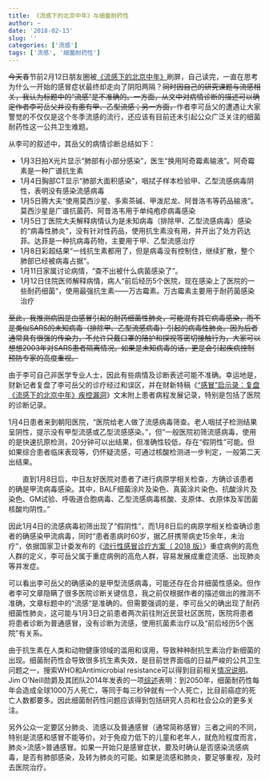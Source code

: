 ```yaml
---
title: 《流感下的北京中年》与细菌耐药性
author: ~
date: '2018-02-13'
slug: ''
categories: ['流感']
tags: ['流感', '细菌耐药性']
---
```


~~今天~~春节前2月12日朋友圈被[《流感下的北京中年》](http://mp.weixin.qq.com/s/fqJ0NYpumVKPQhkOMQd8Hg)刷屏，自己读完，一直在思考为什么一开始的感冒症状最终却走向了阴阳两隔？~~同时因自己的研究课题与流感相关，我认为标题中的“流感”是不准确的。一方面，从文中对病情诊断的描述可以确定作者李可岳父并没有患有甲、乙型流感；另一方面，~~作者李可岳父的遭遇让大家警觉的不仅仅是这个冬季流感的流行，还应该有目前还未引起公众广泛关注的细菌耐药性这一公共卫生难题。

从李可的叙述中，其岳父的病情诊断总结如下：

* 1月3日拍X光片显示“肺部有小部分感染”，医生“换用阿奇霉素输液”。阿奇霉素是一种广谱抗生素
* 1月4日胸部CT显示“肺部大面积感染”，咽拭子样本检验甲、乙型流感病毒阴性，表明没有感染流感病毒
* 1月5日腾大夫“使用莫西沙星、多索茶碱、甲泼尼龙、阿昔洛韦等药品输液”。莫西沙星是广谱抗菌药、阿昔洛韦用于单纯疱疹病毒感染
* 1月5日丁医院大夫解释病情认为是未知病毒（排除甲、乙型流感病毒）感染的“病毒性肺炎”，没有针对性药品，使用抗生素没有用，并开出了处方药达菲。达菲是一种抗病毒药物，主要用于甲、乙型流感治疗
* 1月8日彩超结果“一线抗生素都用了，但是病毒没有控制住，继续扩散，整个肺部已经被病毒占据”。
* 1月11日家属讨论病情，“查不出被什么病菌感染了”。
* 1月12日住院医师解释病情，病人“前后经历5个医院，现在感染上了医院的一些耐药细菌”，使用最强抗生素——万古霉素。万古霉素主要用于耐药菌感染治疗

~~至此，我推测病因是由感冒引起的耐药细菌性肺炎，可能混有其它病毒感染，而不是类似SARS的未知病毒（排除甲、乙型流感病毒）引起的病毒性肺炎。因为后者通常具有很强的传染力，不允许只戴口罩的陪护和探视等密切接触行为，大家可以想想2003年对SARS患者隔离情况。如果是未知病毒的话，更是会引起疾病控制预防专家的高度重视。~~

由于李可自己非医学专业人士，因此有些病情及诊断表述可能不准确。幸运地是，财新记者复盘了李可岳父的诊疗经过和误区，并在财新特稿《[“感冒”启示录：复盘《流感下的北京中年》疾控漏洞](http://china.caixin.com/2018-02-20/101212143.html)》文末附上患者病程发展记录，特别是包括了医院的诊断记录。

1月4日患者来到朝阳医院，“医院给老人做了流感病毒筛查。老人咽拭子检测结果呈阴性，提示没有甲型流感或乙型流感感染。”，但“一般医院初筛流感病毒，使用的是快速抗原检测，20分钟可以出结果，但准确性较低，存在“假阴性”可能。但如果综合患者临床表现等，仍怀疑流感，可通过核酸检测进一步判定，一般第二天出结果。

　　直到1月8日后，中日友好医院对患者了进行病原学相关检查，方确诊该患者的确是甲流病毒感染。其中，BALF细菌涂片及染色、真菌涂片染色、抗酸涂片及染色、GM试验、呼吸道合胞病毒、乙型流感病毒核酸、支原体、衣原体及军团菌核酸均阴性。”

因此1月4日的流感病毒初筛出现了“假阴性”，而1月8日后的病原学相关检查确诊患者的确感染甲流病毒，同时“患者患病时60岁，据乙肝携带病史15余年，未治疗”，依据国家卫计委发布的《[流行性感冒诊疗方案（ 2018  版）](http://pediatr.dxy.cn/article/544562)》重症病例的高危人群的定义，李可岳父属于重症病例的高危人群，容易发展成重症流感、出现肺炎等并发症。

可以看出李可岳父的确感染的是甲型流感病毒，可能还存在合并细菌性感染。但作者李可文章隐瞒了很多医院诊断关键信息，我之前仅根据作者的描述做出的推测不准确，文章标题中的“流感“是准确的。但需要强调的是，李可岳父的确出现了耐药细菌性肺炎，这可能与1月3日之前患者两次前往附近民营社区医院，医院将患者将患者诊断为普通感冒，没有诊断为流感，使用抗菌素治疗以及“前后经历5个医院”有关系。

由于抗生素在人类和动物健康领域的滥用和误用，导致种种耐抗生素治疗新细菌的出现。细菌耐药性会导致很多抗生素失效，是目前世界面临的日益严峻的公共卫生问题之一，搜索WHO和Antimicrobial resistance可以得到目前相关[情况说明](http://www.who.int/mediacentre/factsheets/antibiotic-resistance/en/)。Jim O’Neill勋爵及其团队2014年发表的一项[综述](https://amr-review.org/sites/default/files/AMR%20Review%20Paper%20-%20Tackling%20a%20crisis%20for%20the%20health%20and%20wealth%20of%20nations_1.pdf)表明：到2050年，细菌耐药性每年会造成全球1000万人死亡，等同于每三秒钟就有一个人死亡，比目前癌症的死亡人数都要多。因此细菌耐药性问题应该得到包括研究人员和社会公众的更多关注。

另外公众一定要区分肺炎、流感以及普通感冒（通常简称感冒）三者之间的不同，特别是流感和感冒不能等价。对于免疫力低下的儿童和老年人，就危险程度而言，肺炎>流感>普通感冒。如果一开始只是感冒症状，要及时确认是否感染流感病毒，是否有肺部感染，及转为肺炎的可能。如果是流感和肺炎，要足够重视，及时去医院治疗。
